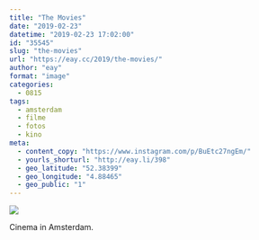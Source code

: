 ```yaml
---
title: "The Movies"
date: "2019-02-23"
datetime: "2019-02-23 17:02:00"
id: "35545"
slug: "the-movies"
url: "https://eay.cc/2019/the-movies/"
author: "eay"
format: "image"
categories:
  - 0815
tags:
  - amsterdam
  - filme
  - fotos
  - kino
meta:
  - content_copy: "https://www.instagram.com/p/BuEtc27ngEm/"
  - yourls_shorturl: "http://eay.li/398"
  - geo_latitude: "52.38399"
  - geo_longitude: "4.88465"
  - geo_public: "1"
---
```


![](https://eay.cc/uploads/2019/the-movies.jpeg)

Cinema in Amsterdam.
